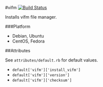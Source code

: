 #vifm [![Build Status](https://secure.travis-ci.org/gregf/cookbook-vifm.png)](http://travis-ci.org/gregf/cookbook-vifm)

Installs vifm file manager.

###Platform

* Debian, Ubuntu
* CentOS, Fedora

##Attributes

See `attributes/default.rb` for default values.

* `default['vifm']['install_vifm']`
* `default['vifm']['version']`
* `default['vifm']['checksum']`
